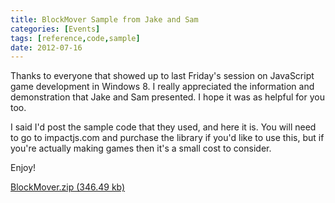 ```yaml
---
title: BlockMover Sample from Jake and Sam
categories: [Events]
tags: [reference,code,sample]
date: 2012-07-16
---
```


Thanks to everyone that showed up to last Friday's session on JavaScript game development in Windows 8\. I really appreciated the information and demonstration that Jake and Sam presented. I hope it was as helpful for you too.

I said I'd post the sample code that they used, and here it is. You will need to go to impactjs.com and purchase the library if you'd like to use this, but if you're actually making games then it's a small cost to consider.

Enjoy!

[BlockMover.zip (346.49 kb)](/bcms-media/Files/Download?id=42b07756-b933-4b9c-b725-a35300705a67)